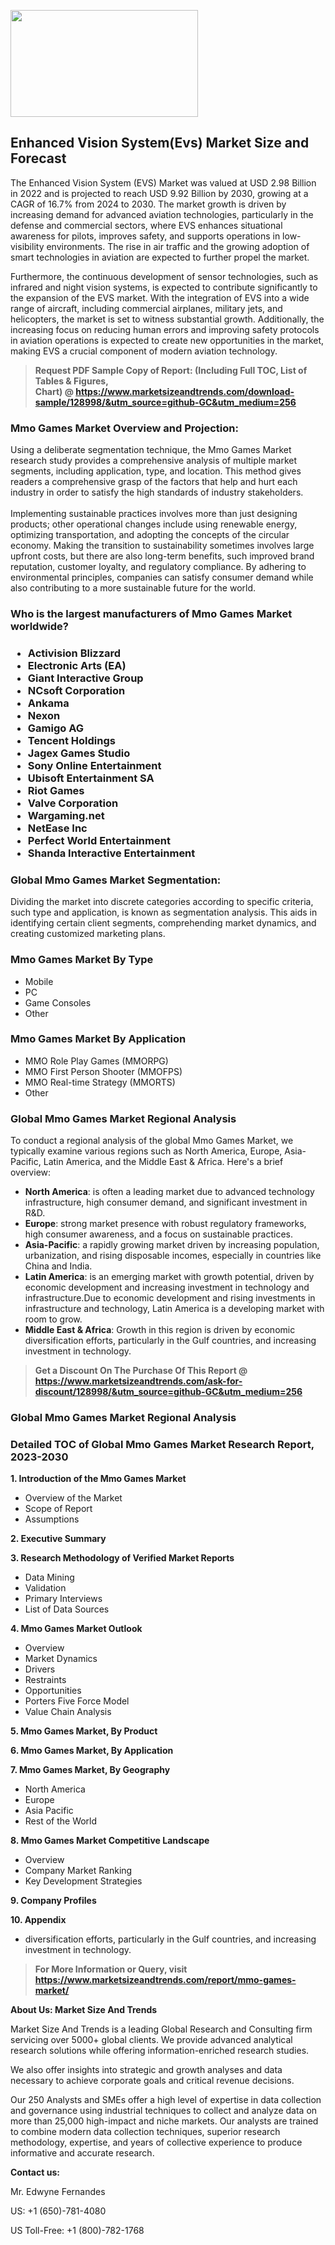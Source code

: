 <p><img class="alignnone size-medium wp-image-20088" src="https://ffe5etoiles.com/wp-content/uploads/2024/12/MST1-300x171.png" alt="" width="300" height="171" /></p><h2>Enhanced Vision System(Evs) Market Size and Forecast</h2><p>The Enhanced Vision System (EVS) Market was valued at USD 2.98 Billion in 2022 and is projected to reach USD 9.92 Billion by 2030, growing at a CAGR of 16.7% from 2024 to 2030. The market growth is driven by increasing demand for advanced aviation technologies, particularly in the defense and commercial sectors, where EVS enhances situational awareness for pilots, improves safety, and supports operations in low-visibility environments. The rise in air traffic and the growing adoption of smart technologies in aviation are expected to further propel the market.</p><p>Furthermore, the continuous development of sensor technologies, such as infrared and night vision systems, is expected to contribute significantly to the expansion of the EVS market. With the integration of EVS into a wide range of aircraft, including commercial airplanes, military jets, and helicopters, the market is set to witness substantial growth. Additionally, the increasing focus on reducing human errors and improving safety protocols in aviation operations is expected to create new opportunities in the market, making EVS a crucial component of modern aviation technology.</p></p><blockquote id="" class=""><strong>Request PDF Sample Copy of Report: (Including Full TOC, List of Tables &amp; Figures, Chart)&nbsp;@&nbsp;<strong><a href="https://www.marketsizeandtrends.com/download-sample/128998/&utm_source=github-GC&utm_medium=256" target="_blank">https://www.marketsizeandtrends.com/download-sample/128998/&utm_source=github-GC&utm_medium=256</a></strong></strong></blockquote><h3 id="" class="">Mmo Games Market&nbsp;Overview and Projection:</h3><p id="" class="">Using a deliberate segmentation technique, the Mmo Games Market research study provides a comprehensive analysis of multiple market segments, including application, type, and location. This method gives readers a comprehensive grasp of the factors that help and hurt each industry in order to satisfy the high standards of industry stakeholders. <br /> <br />Implementing sustainable practices involves more than just designing products; other operational changes include using renewable energy, optimizing transportation, and adopting the concepts of the circular economy. Making the transition to sustainability sometimes involves large upfront costs, but there are also long-term benefits, such improved brand reputation, customer loyalty, and regulatory compliance. By adhering to environmental principles, companies can satisfy consumer demand while also contributing to a more sustainable future for the world.</p><h3 id="" class="">Who is the largest manufacturers of&nbsp;Mmo Games Market worldwide?</h3><h3 class=""><p><ul><li>Activision Blizzard </li><li> Electronic Arts (EA) </li><li> Giant Interactive Group </li><li> NCsoft Corporation </li><li> Ankama </li><li> Nexon </li><li> Gamigo AG </li><li> Tencent Holdings </li><li> Jagex Games Studio </li><li> Sony Online Entertainment </li><li> Ubisoft Entertainment SA </li><li> Riot Games </li><li> Valve Corporation </li><li> Wargaming.net </li><li> NetEase Inc </li><li> Perfect World Entertainment </li><li> Shanda Interactive Entertainment</li></ul></p></h3><h3 id="" class="">Global&nbsp;Mmo Games Market Segmentation:</h3><p id="" class="">Dividing the market into discrete categories according to specific criteria, such type and application, is known as segmentation analysis. This aids in identifying certain client segments, comprehending market dynamics, and creating customized marketing plans.</p><h3 id="" class="">Mmo Games Market&nbsp;By Type</h3><p><p><ul><li>Mobile </li><li> PC </li><li> Game Consoles </li><li> Other</p></li></ul></p></p><h3 id="" class="">Mmo Games Market&nbsp;By Application</h3><p class=""><p><ul><li>MMO Role Play Games (MMORPG) </li><li> MMO First Person Shooter (MMOFPS) </li><li> MMO Real-time Strategy (MMORTS) </li><li> Other</li></ul></p></p><h3 id="" class="">Global Mmo Games Market Regional Analysis</h3><p id="" class="">To conduct a regional analysis of the global Mmo Games Market, we typically examine various regions such as North America, Europe, Asia-Pacific, Latin America, and the Middle East &amp; Africa. Here's a brief overview:</p><ul><li><strong>North America</strong>: is often a leading market due to advanced technology infrastructure, high consumer demand, and significant investment in R&amp;D.</li><li><strong>Europe</strong>: strong market presence with robust regulatory frameworks, high consumer awareness, and a focus on sustainable practices.</li><li><strong>Asia-Pacific</strong>: a rapidly growing market driven by increasing population, urbanization, and rising disposable incomes, especially in countries like China and India.</li><li><strong>Latin America</strong>: is an emerging market with growth potential, driven by economic development and increasing investment in technology and infrastructure.Due to economic development and rising investments in infrastructure and technology, Latin America is a developing market with room to grow.</li><li><strong>Middle East &amp; Africa</strong>: Growth in this region is driven by economic diversification efforts, particularly in the Gulf countries, and increasing investment in technology.</li></ul><blockquote id="" class=""><strong>Get a Discount On The Purchase Of This Report @ <strong><a href="https://www.marketsizeandtrends.com/ask-for-discount/128998/&utm_source=github-GC&utm_medium=256" target="_blank">https://www.marketsizeandtrends.com/ask-for-discount/128998/&utm_source=github-GC&utm_medium=256</a></strong></strong></blockquote><h3 id="" class="">Global Mmo Games Market Regional Analysis</h3><h3 id="" class="">Detailed TOC of Global Mmo Games Market Research Report, 2023-2030</h3><p id="" class=""><strong>1. Introduction of the Mmo Games Market</strong></p><ul><li>Overview of the Market</li><li>Scope of Report</li><li>Assumptions</li></ul><p id="" class=""><strong>2. Executive Summary</strong></p><p id="" class=""><strong>3. Research Methodology of Verified Market Reports</strong></p><ul><li>Data Mining</li><li>Validation</li><li>Primary Interviews</li><li>List of Data Sources</li></ul><p id="" class=""><strong>4. Mmo Games Market Outlook</strong></p><ul><li>Overview</li><li>Market Dynamics</li><li>Drivers</li><li>Restraints</li><li>Opportunities</li><li>Porters Five Force Model</li><li>Value Chain Analysis</li></ul><p id="" class=""><strong>5. Mmo Games Market, By Product</strong></p><p id="" class=""><strong>6. Mmo Games Market, By Application</strong></p><p id="" class=""><strong>7. Mmo Games Market, By Geography</strong></p><ul><li>North America</li><li>Europe</li><li>Asia Pacific</li><li>Rest of the World</li></ul><p id="" class=""><strong>8. Mmo Games Market Competitive Landscape</strong></p><ul><li>Overview</li><li>Company Market Ranking</li><li>Key Development Strategies</li></ul><p id="" class=""><strong>9. Company Profiles</strong></p><p id="" class=""><strong>10. Appendix</strong></p><ul><li>diversification efforts, particularly in the Gulf countries, and increasing investment in technology.</li></ul><blockquote id="" class=""><strong>For More Information or Query, visit <strong><strong><a href="https://www.marketsizeandtrends.com/report/mmo-games-market/" target="_blank">https://www.marketsizeandtrends.com/report/mmo-games-market/</a></strong></strong></strong></blockquote><p id="" class=""><strong>About Us: Market Size And Trends</strong></p><p id="" class="">Market Size And Trends is a leading Global Research and Consulting firm servicing over 5000+ global clients. We provide advanced analytical research solutions while offering information-enriched research studies.</p><p id="" class="">We also offer insights into strategic and growth analyses and data necessary to achieve corporate goals and critical revenue decisions.</p><p id="" class="">Our 250 Analysts and SMEs offer a high level of expertise in data collection and governance using industrial techniques to collect and analyze data on more than 25,000 high-impact and niche markets. Our analysts are trained to combine modern data collection techniques, superior research methodology, expertise, and years of collective experience to produce informative and accurate research.</p><p id="" class=""><strong>Contact us:</strong></p><p id="" class="">Mr. Edwyne Fernandes</p><p id="" class="">US: +1 (650)-781-4080</p><p id="" class="">US Toll-Free: +1 (800)-782-1768</p>

